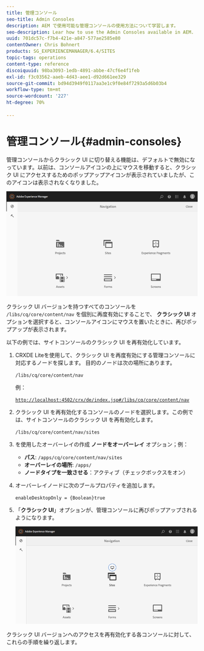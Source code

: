 ```yaml
---
title: 管理コンソール
seo-title: Admin Consoles
description: AEM で使用可能な管理コンソールの使用方法について学習します。
seo-description: Lear how to use the Admin Consoles available in AEM.
uuid: 701dc57c-f7b4-421e-a847-577ae2585e80
contentOwner: Chris Bohnert
products: SG_EXPERIENCEMANAGER/6.4/SITES
topic-tags: operations
content-type: reference
discoiquuid: 98ba3093-1edb-4891-abbe-47cf6e4f1feb
exl-id: f3c03562-aaeb-4d43-aee1-d92d661ee329
source-git-commit: bd94d3949f0117aa3e1c9f0e84f7293a5d6b03b4
workflow-type: tm+mt
source-wordcount: '227'
ht-degree: 70%

---
```


# 管理コンソール{#admin-consoles}

管理コンソールからクラシック UI に切り替える機能は、デフォルトで無効になっています。以前は、コンソールアイコンの上にマウスを移動すると、クラシック UI にアクセスするためのポップアップアイコンが表示されていましたが、このアイコンは表示されなくなりました。

![screen_shot_2018-03-23at111956](assets/screen_shot_2018-03-23at111956.png)

クラシック UI バージョンを持つすべてのコンソールを `/libs/cq/core/content/nav` を個別に再度有効にすることで、 **クラシック UI** オプションを選択すると、コンソールアイコンにマウスを置いたときに、再びポップアップが表示されます。

以下の例では、サイトコンソールのクラシック UI を再有効化しています。

1. CRXDE Liteを使用して、クラシック UI を再度有効にする管理コンソールに対応するノードを探します。 目的のノードは次の場所にあります。

   `/libs/cq/core/content/nav`

   例：

   [ `http://localhost:4502/crx/de/index.jsp#/libs/cq/core/content/nav`](http://localhost:4502/crx/de/index.jsp#/libs/cq/core/content/nav)

1. クラシック UI を再有効化するコンソールのノードを選択します。この例では、サイトコンソールのクラシック UI を再有効化します。

   `/libs/cq/core/content/nav/sites`

1. を使用したオーバーレイの作成 **ノードをオーバーレイ** オプション；例：

   * **パス**: `/apps/cq/core/content/nav/sites`
   * **オーバーレイの場所**: `/apps/`
   * **ノードタイプを一致させる**：アクティブ（チェックボックスをオン）

1. オーバーレイノードに次のブールプロパティを追加します。

   `enableDesktopOnly = {Boolean}true`

1. 「**クラシック UI**」オプションが、管理コンソールに再びポップアップされるようになります。

   ![screen_shot_2018-03-23at111924](assets/screen_shot_2018-03-23at111924.png)

クラシック UI バージョンへのアクセスを再有効化する各コンソールに対して、これらの手順を繰り返します。

